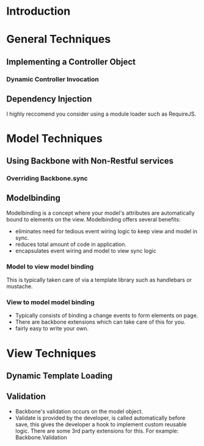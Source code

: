 # Introduction

# General Techniques
## Implementing a Controller Object
### Dynamic Controller Invocation
## Dependency Injection
I highly reccomend you consider using a module loader such as RequireJS.

# Model Techniques
## Using Backbone with Non-Restful services
### Overriding Backbone.sync
## Modelbinding
Modelbinding is a concept where your model's attributes are automatically bound to elements on the view.  Modelbinding offers several benefits:
* eliminates need for tedious event wiring logic to keep view and model in sync.
* reduces total amount of code in application.
* encapsulates event wiring and model to view sync logic

### Model to view model binding
This is typically taken care of via a template library such as handlebars or mustache.

### View to model model binding
* Typically consists of binding a change events to form elements on page.  
* There are backbone extensions which can take care of this for you. 
* fairly easy to write your own. 

# View Techniques
## Dynamic Template Loading
## Validation
* Backbone's validation occurs on the model object.  
* Validate is provided by the developer, is called automatically before save, this gives the developer a hook to implement custom reusable logic.  There are some 3rd party extensions for this. For example:  Backbone.Validation 




